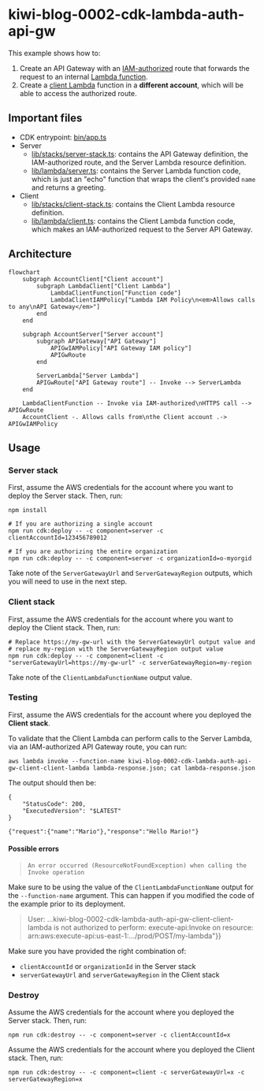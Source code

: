 # kiwi-blog-0002-cdk-lambda-auth-api-gw

This example shows how to:

1. Create an API Gateway with
   an [IAM-authorized](https://docs.aws.amazon.com/apigateway/latest/developerguide/api-gateway-control-access-using-iam-policies-to-invoke-api.html)
   route that forwards the request to an internal [Lambda function](./lib/lambda/server.ts).
2. Create a [client Lambda](./lib/lambda/client.ts) function in a **different account**, which will be able to access
   the authorized route.

## Important files

* CDK entrypoint: [bin/app.ts](bin/app.ts)
* Server
    * [lib/stacks/server-stack.ts](lib/stacks/server-stack.ts): contains the API Gateway definition, the
      IAM-authorized route, and the Server Lambda resource definition.
    * [lib/lambda/server.ts](lib/lambda/server.ts): contains the Server Lambda function code, which is just an "echo"
      function that wraps the client's provided `name` and returns a greeting.
* Client
    * [lib/stacks/client-stack.ts](lib/stacks/client-stack.ts): contains the Client Lambda resource definition.
    * [lib/lambda/client.ts](lib/lambda/client.ts): contains the Client Lambda function code, which makes an
      IAM-authorized request to the Server API Gateway.

## Architecture

```mermaid
flowchart
    subgraph AccountClient["Client account"]
        subgraph LambdaClient["Client Lambda"]
            LambdaClientFunction["Function code"]
            LambdaClientIAMPolicy["Lambda IAM Policy\n<em>Allows calls to any\nAPI Gateway</em>"]
        end
    end

    subgraph AccountServer["Server account"]
        subgraph APIGateway["API Gateway"]
            APIGwIAMPolicy["API Gateway IAM policy"]
            APIGwRoute
        end

        ServerLambda["Server Lambda"]
        APIGwRoute["API Gateway route"] -- Invoke --> ServerLambda
    end

    LambdaClientFunction -- Invoke via IAM-authorized\nHTTPS call --> APIGwRoute
    AccountClient -. Allows calls from\nthe Client account .-> APIGwIAMPolicy
```

## Usage

### Server stack

First, assume the AWS credentials for the account where you want to deploy the Server stack. Then, run:

```shell
npm install

# If you are authorizing a single account
npm run cdk:deploy -- -c component=server -c clientAccountId=123456789012

# If you are authorizing the entire organization
npm run cdk:deploy -- -c component=server -c organizationId=o-myorgid
```

Take note of the `ServerGatewayUrl` and `ServerGatewayRegion` outputs, which you will need to use in the next step.

### Client stack

First, assume the AWS credentials for the account where you want to deploy the Client stack. Then, run:

```shell
# Replace https://my-gw-url with the ServerGatewayUrl output value and
# replace my-region with the ServerGatewayRegion output value
npm run cdk:deploy -- -c component=client -c "serverGatewayUrl=https://my-gw-url" -c serverGatewayRegion=my-region
```

Take note of the `ClientLambdaFunctionName` output value.

### Testing

First, assume the AWS credentials for the account where you deployed the **Client stack**.

To validate that the Client Lambda can perform calls to the Server Lambda, via an IAM-authorized API Gateway route,
you can run:

```shell
aws lambda invoke --function-name kiwi-blog-0002-cdk-lambda-auth-api-gw-client-client-lambda lambda-response.json; cat lambda-response.json
```

The output should then be:

```
{                                                                                                        
    "StatusCode": 200,
    "ExecutedVersion": "$LATEST"
}

{"request":{"name":"Mario"},"response":"Hello Mario!"}
```

#### Possible errors

> `An error occurred (ResourceNotFoundException) when calling the Invoke operation`

Make sure to be using the value of the `ClientLambdaFunctionName` output for the `--function-name` argument. This can
happen if you modified the code of the example prior to its deployment.

> User: ...kiwi-blog-0002-cdk-lambda-auth-api-gw-client-client-lambda is not authorized to perform:
> execute-api:Invoke on resource: arn:aws:execute-api:us-east-1:.../prod/POST/my-lambda"}}

Make sure you have provided the right combination of:

* `clientAccountId` or `organizationId` in the Server stack
* `serverGatewayUrl` and `serverGatewayRegion` in the Client stack

### Destroy

Assume the AWS credentials for the account where you deployed the Server stack. Then, run:

```shell
npm run cdk:destroy -- -c component=server -c clientAccountId=x
```

Assume the AWS credentials for the account where you deployed the Client stack. Then, run:

```shell
npm run cdk:destroy -- -c component=client -c serverGatewayUrl=x -c serverGatewayRegion=x
```